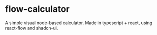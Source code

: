 # flow-calculator

A simple visual node-based calculator.
Made in typescript + react, using react-flow and shadcn-ui.
